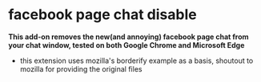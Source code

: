 # facebook page chat disable 

**This add-on removes the new(and annoying) facebook page chat from your chat window, tested on both Google Chrome and Microsoft Edge**


* this extension uses mozilla's borderify example as a basis, shoutout to mozilla for providing the original files
